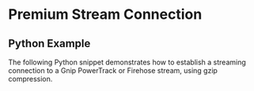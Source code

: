 <h1>Premium Stream Connection</h1>
<h2>Python Example</h2>
<p>The following Python snippet demonstrates how to establish a streaming connection to a Gnip PowerTrack or Firehose stream, using gzip compression.</p>
